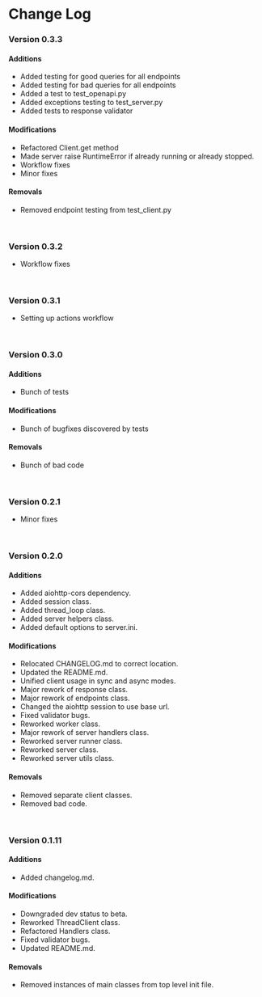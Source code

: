 # Change Log


### Version 0.3.3
#### Additions
* Added testing for good queries for all endpoints
* Added testing for bad queries for all endpoints
* Added a test to test_openapi.py
* Added exceptions testing to test_server.py
* Added tests to response validator

#### Modifications
* Refactored Client.get method
* Made server raise RuntimeError if already running or already stopped.
* Workflow fixes
* Minor fixes

#### Removals
* Removed endpoint testing from test_client.py

<br />

### Version 0.3.2
* Workflow fixes

<br />

### Version 0.3.1
* Setting up actions workflow

<br />

### Version 0.3.0

#### Additions
* Bunch of tests

#### Modifications
* Bunch of bugfixes discovered by tests

#### Removals
* Bunch of bad code

<br />

### Version 0.2.1
* Minor fixes

<br />

### Version 0.2.0

#### Additions
* Added aiohttp-cors dependency.
* Added session class.
* Added thread_loop class.
* Added server helpers class.
* Added default options to server.ini.

#### Modifications
* Relocated CHANGELOG.md to correct location.
* Updated the README.md.
* Unified client usage in sync and async modes.
* Major rework of response class.
* Major rework of endpoints class.
* Changed the aiohttp session to use base url.
* Fixed validator bugs.
* Reworked worker class.
* Major rework of server handlers class.
* Reworked server runner class.
* Reworked server class.
* Reworked server utils class.

#### Removals
* Removed separate client classes.
* Removed bad code.

<br />

### Version 0.1.11

#### Additions
* Added changelog.md.

#### Modifications
* Downgraded dev status to beta.
* Reworked ThreadClient class.
* Refactored Handlers class.
* Fixed validator bugs.
* Updated README.md.

#### Removals
* Removed instances of main classes from top level init file.
